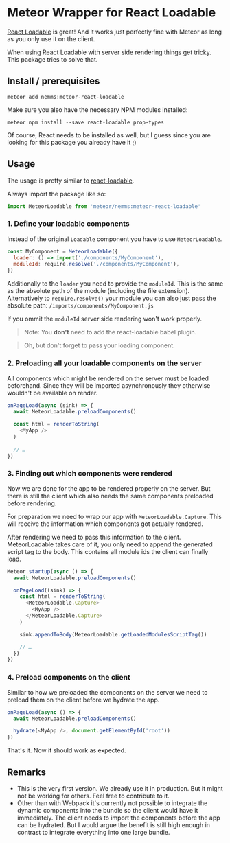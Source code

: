 # Meteor Wrapper for React Loadable

[React Loadable](https://github.com/jamiebuilds/react-loadable) is great! 
And it works just perfectly fine with Meteor as long as you only use it on the client.

When using React Loadable with server side rendering things get tricky. This
package tries to solve that.


## Install / prerequisites

```
meteor add nemms:meteor-react-loadable
```

Make sure you also have the necessary NPM modules installed:

```
meteor npm install --save react-loadable prop-types
```

Of course, React needs to be installed as well, but I guess since you are looking
for this package you already have it ;)


## Usage

The usage is pretty similar to [react-loadable](https://github.com/jamiebuilds/react-loadable#------------server-side-rendering).

Always import the package like so:
```javascript
import MeteorLoadable from 'meteor/nemms:meteor-react-loadable'
```

### 1. Define your loadable components

Instead of the original `Loadable` component you have to use `MeteorLoadable`.

```javascript
const MyComponent = MeteorLoadable({
  loader: () => import('./components/MyComponent'),
  moduleId: require.resolve('./components/MyComponent'),
})
```

Additionally to the `loader` you need to provide the `moduleId`. This is the same as the
absolute path of the module (including the file extension). Alternatively to `require.resolve()`
your module you can also just pass the absolute path: `/imports/components/MyComponent.js`

If you ommit the `moduleId` server side rendering won't work properly.

> Note: You **don't** need to add the react-loadable babel plugin.

> Oh, but don't forget to pass your loading component.

### 2. Preloading all your loadable components on the server

All components which might be rendered on the server must be loaded beforehand. 
Since they will be imported asynchronously they otherwise wouldn't be available on render.

```javascript
onPageLoad(async (sink) => {
  await MeteorLoadable.preloadComponents()

  const html = renderToString(
    <MyApp />
  )
  
  // …
})
```

### 3. Finding out which components were rendered

Now we are done for the app to be rendered properly on the server. But there 
is still the client which also needs the same components preloaded before
rendering.

For preparation we need to wrap our app with `MeteorLoadable.Capture`.
This will receive the information which components got actually rendered.

After rendering we need to pass this information to the client. MeteorLoadable
takes care of it, you only need to append the generated script tag to the 
body. This contains all module ids the client can finally load.

```javascript
Meteor.startup(async () => {
  await MeteorLoadable.preloadComponents()

  onPageLoad((sink) => {
    const html = renderToString(
      <MeteorLoadable.Capture>
        <MyApp />
      </MeteorLoadable.Capture>
    )

    sink.appendToBody(MeteorLoadable.getLoadedModulesScriptTag())

    // …
  })
})
```

### 4. Preload components on the client

Similar to how we preloaded the components on the server we need to preload
them on the client before we hydrate the app.

```javascript
onPageLoad(async () => {
  await MeteorLoadable.preloadComponents()

  hydrate(<MyApp />, document.getElementById('root'))
})
```

That's it. Now it should work as expected.

## Remarks

- This is the very first version. We already use it in production. But
it might not be working for others. Feel free to contribute to it.
- Other than with Webpack it's currently not possible to integrate the 
dynamic components into the bundle so the client would have it immediately.
The client needs to import the components before the app can be hydrated.
But I would argue the benefit is still high enough in contrast to integrate
everything into one large bundle.
